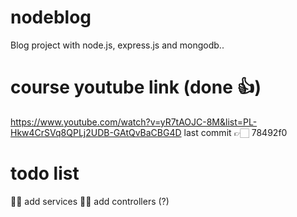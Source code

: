 # nodeblog

Blog project with node.js, express.js and mongodb..

# course youtube link (done 👍)

https://www.youtube.com/watch?v=yR7tAOJC-8M&list=PL-Hkw4CrSVq8QPLj2UDB-GAtQvBaCBG4D
last commit 👉🏻 78492f0

# todo list

☝🏻 add services
✌🏻 add controllers (?)
